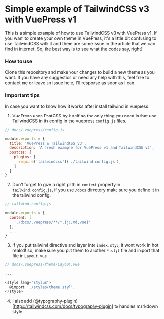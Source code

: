# Simple example of TailwindCSS v3 with VuePress v1

This is a simple example of how to use TailwindCSS v3 with VuePress v1. If you want to create your own theme in VuePress, it's a little bit confusing to use TailwindCSS with it and there are some issue in the article that we can find in internet. So, the best way is to see what the codes say, right?

### How to use
Clone this repository and make your changes to build a new theme as you want. If you have any suggestion or need any help with this, feel free to contact me or leave an issue here, I'll response as soon as I can.

### Important tips
In case you want to know how it works after install tailwind in vuepress.

1. VuePress uses PostCSS by it self so the only thing you need is that use TailwindCSS in its config in the vuepress `config.js` files.
```javascript
// docs/.vuepress/config.js

module.exports = {
  title: 'VuePress & TailwindCSS v3',
  description: 'A fresh example for VuePress v1 and TailwindCSS v3',
  postcss: {
    plugins: [
      require('tailwindcss')('./tailwind.config.js'),
    ]
  }
}
```
2. Don't forget to give a right path in `content` property in `tailwind.config.js`, if you use `/docs` directory make sure you define it in the tailwind config.
```javascript
// tailwind.config.js

module.exports = {
  content: [
    './docs/.vuepress/**/*.{js,md,vue}'
  ],
  ...
}
```

3. If you put tailwind directive and layer into `index.styl`, it wont work in hot realod! so, make sure you put them to another `*.styl` file and import that file in `Layout.vue`.
```javascript
// docs/.vuepress/theme/Layout.vue

...

<style lang="stylus">
  @import './styles/theme.styl';
</style>
```

4. I also add (@typography-plugin)[https://tailwindcss.com/docs/typography-plugin] to handles markdown style
